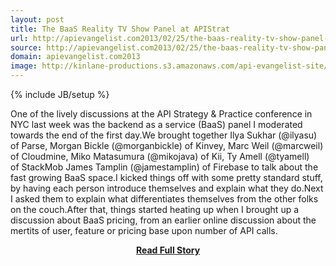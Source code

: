 ```yaml
---
layout: post
title: The BaaS Reality TV Show Panel at APIStrat
url: http://apievangelist.com2013/02/25/the-baas-reality-tv-show-panel-at-apistrat/
source: http://apievangelist.com2013/02/25/the-baas-reality-tv-show-panel-at-apistrat/
domain: apievangelist.com2013
image: http://kinlane-productions.s3.amazonaws.com/api-evangelist-site/blog/apistrat-baas-panel.jpg
---
```

{% include JB/setup %}<p>One of the lively discussions at the API Strategy &amp; Practice conference in NYC last week was the backend as a service (BaaS) panel I moderated towards the end of the first day.We brought together Ilya Sukhar (@ilyasu) of Parse, Morgan Bickle (@morganbickle) of Kinvey, Marc Weil (@marcweil) of Cloudmine, Miko Matasumura (@mikojava) of Kii, Ty Amell (@tyamell) of StackMob James Tamplin (@jamestamplin) of Firebase to talk about the fast growing BaaS space.I kicked things off with some pretty standard stuff, by having each person introduce themselves and explain what they do.Next I asked them to explain what differentiates themselves from the other folks on the couch.After that, things started heating up when I brought up a discussion about BaaS pricing, from an earlier online discussion about the mertits of user, feature or pricing base upon number of API calls.</p>
<center><p><a href="http://apievangelist.com2013/02/25/the-baas-reality-tv-show-panel-at-apistrat/" style='padding:25px; font-sze:18px; font-weight: bold;'>Read Full Story</a></p></center>
